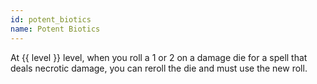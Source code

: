 ```yaml
---
id: potent_biotics
name: Potent Biotics
---
```

At {{ level }} level, when you roll a 1 or 2 on a damage die for a spell that deals necrotic damage, you can reroll the die and must use the new roll.

